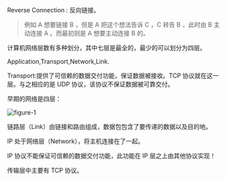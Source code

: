 
Reverse Connection : 反向链接。

> 例如 A 想要链接 B ，但是 A 把这个想法告诉 C ，C 转告 B ，此时由 B 主动连接 A 。而最初则是 A 想要主动连接 B 的。

计算机网络层数有多种划分，其中七层是最全的，最少的可以划分为四层。

Application,Transport,Network,Link.

Transport:提供了可信赖的数据交付功能，保证数据被接收。TCP 协议就在这一层。与之相应的是 UDP 协议，该协议不保证数据被可靠交付。

早期的网络是四层：

![figure-1](https://cdn.jsdelivr.net/gh/weijiew/pic@master/images/image.3xgo7qbrela0.png)

链路层（Link）由链接和路由组成，数据包包含了要传递的数据以及目的地。

IP 处于网络层（Network），将主机连接在了一起。

 IP 协议不能保证可信赖的数据交付功能，此功能在 IP 层之上由其他协议实现！

传输层中主要有 TCP 协议。

